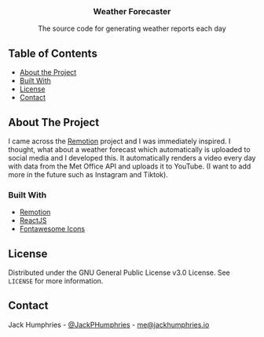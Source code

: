 <!-- PROJECT LOGO -->
<br />
<p align="center">
  <h3 align="center">Weather Forecaster</h3>

  <p align="center">
    The source code for generating weather reports each day
  </p>
</p>

<!-- TABLE OF CONTENTS -->

## Table of Contents

- [About the Project](#about-the-project)
- [Built With](#built-with)
- [License](#license)
- [Contact](#contact)

<!-- ABOUT THE PROJECT -->

## About The Project

I came across the [Remotion](https://remotion.dev) project and I was immediately inspired. I thought, what about a weather forecast which automatically is uploaded to social media and I developed this. It automatically renders a video every day with data from the Met Office API and uploads it to YouTube. (I want to add more in the future such as Instagram and Tiktok).

### Built With

- [Remotion](https://remotion.dev)
- [ReactJS](https://reactjs.org)
- [Fontawesome Icons](https://fontawesome.com)

## License

Distributed under the GNU General Public License v3.0 License. See `LICENSE` for more information.

<!-- CONTACT -->

## Contact

Jack Humphries - [@JackPHumphries](https://twitter.com/JackPHumphries) - me@jackhumphries.io
